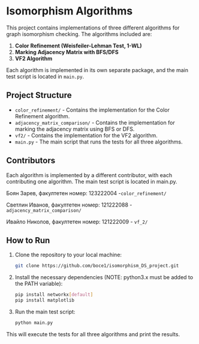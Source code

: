 
# Isomorphism Algorithms

This project contains implementations of three different algorithms for graph isomorphism checking. The algorithms included are:

1. **Color Refinement (Weisfeiler-Lehman Test, 1-WL)** 
2. **Marking Adjacency Matrix with BFS/DFS**  
3. **VF2 Algorithm**

Each algorithm is implemented in its own separate package, and the main test script is located in `main.py`.

## Project Structure

- `color_refinement/` - Contains the implementation for the Color Refinement algorithm.
- `adjacency_matrix_comparison/` - Contains the implementation for marking the adjacency matrix using BFS or DFS.
- `vf2/` - Contains the implementation for the VF2 algorithm.
- `main.py` - The main script that runs the tests for all three algorithms.

## Contributors
Each algorithm is implemented by a different contributor, with each contributing one algorithm. The main test script is located in main.py.

Боян Зарев, факултетен номер: 123222004 -`color_refinement/`

Светлин Иванов, факултетен номер: 121222088 - `adjacency_matrix_comparison/`

Ивайло Николов, факултетен номер: 121222009 - `vf_2/`

## How to Run

1. Clone the repository to your local machine:
   ```bash
   git clone https://github.com/boce1/isomorphism_DS_project.git
   ```

2. Install the necessary dependencies (NOTE: python3.x must be added to the PATH variable):
   ```bash
   pip install networkx[default]
   pip install matplotlib
   ```

3. Run the main test script:
   ```bash
   python main.py
   ```

This will execute the tests for all three algorithms and print the results.